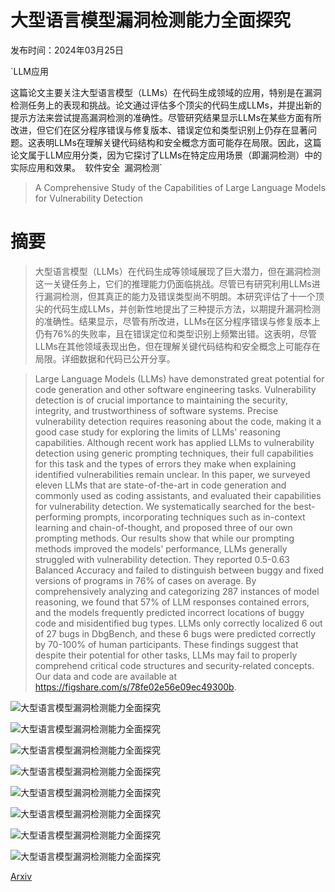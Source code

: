 # 大型语言模型漏洞检测能力全面探究

发布时间：2024年03月25日

`LLM应用

这篇论文主要关注大型语言模型（LLMs）在代码生成领域的应用，特别是在漏洞检测任务上的表现和挑战。论文通过评估多个顶尖的代码生成LLMs，并提出新的提示方法来尝试提高漏洞检测的准确性。尽管研究结果显示LLMs在某些方面有所改进，但它们在区分程序错误与修复版本、错误定位和类型识别上仍存在显著问题。这表明LLMs在理解关键代码结构和安全概念方面可能存在局限。因此，这篇论文属于LLM应用分类，因为它探讨了LLMs在特定应用场景（即漏洞检测）中的实际应用和效果。` `软件安全` `漏洞检测`

> A Comprehensive Study of the Capabilities of Large Language Models for Vulnerability Detection

# 摘要

> 大型语言模型（LLMs）在代码生成等领域展现了巨大潜力，但在漏洞检测这一关键任务上，它们的推理能力仍面临挑战。尽管已有研究利用LLMs进行漏洞检测，但其真正的能力及错误类型尚不明朗。本研究评估了十一个顶尖的代码生成LLMs，并创新性地提出了三种提示方法，以期提升漏洞检测的准确性。结果显示，尽管有所改进，LLMs在区分程序错误与修复版本上仍有76%的失败率，且在错误定位和类型识别上频繁出错。这表明，尽管LLMs在其他领域表现出色，但在理解关键代码结构和安全概念上可能存在局限。详细数据和代码已公开分享。

> Large Language Models (LLMs) have demonstrated great potential for code generation and other software engineering tasks. Vulnerability detection is of crucial importance to maintaining the security, integrity, and trustworthiness of software systems. Precise vulnerability detection requires reasoning about the code, making it a good case study for exploring the limits of LLMs' reasoning capabilities. Although recent work has applied LLMs to vulnerability detection using generic prompting techniques, their full capabilities for this task and the types of errors they make when explaining identified vulnerabilities remain unclear.
  In this paper, we surveyed eleven LLMs that are state-of-the-art in code generation and commonly used as coding assistants, and evaluated their capabilities for vulnerability detection. We systematically searched for the best-performing prompts, incorporating techniques such as in-context learning and chain-of-thought, and proposed three of our own prompting methods. Our results show that while our prompting methods improved the models' performance, LLMs generally struggled with vulnerability detection. They reported 0.5-0.63 Balanced Accuracy and failed to distinguish between buggy and fixed versions of programs in 76% of cases on average. By comprehensively analyzing and categorizing 287 instances of model reasoning, we found that 57% of LLM responses contained errors, and the models frequently predicted incorrect locations of buggy code and misidentified bug types. LLMs only correctly localized 6 out of 27 bugs in DbgBench, and these 6 bugs were predicted correctly by 70-100% of human participants. These findings suggest that despite their potential for other tasks, LLMs may fail to properly comprehend critical code structures and security-related concepts. Our data and code are available at https://figshare.com/s/78fe02e56e09ec49300b.

![大型语言模型漏洞检测能力全面探究](../../..//opt/data/Projects/HuggingArxiv/paper_images/2403.17218/x1.png)

![大型语言模型漏洞检测能力全面探究](../../..//opt/data/Projects/HuggingArxiv/paper_images/2403.17218/x2.png)

![大型语言模型漏洞检测能力全面探究](../../..//opt/data/Projects/HuggingArxiv/paper_images/2403.17218/x3.png)

![大型语言模型漏洞检测能力全面探究](../../..//opt/data/Projects/HuggingArxiv/paper_images/2403.17218/x4.png)

![大型语言模型漏洞检测能力全面探究](../../..//opt/data/Projects/HuggingArxiv/paper_images/2403.17218/x5.png)

![大型语言模型漏洞检测能力全面探究](../../..//opt/data/Projects/HuggingArxiv/paper_images/2403.17218/x6.png)

![大型语言模型漏洞检测能力全面探究](../../..//opt/data/Projects/HuggingArxiv/paper_images/2403.17218/x7.png)

![大型语言模型漏洞检测能力全面探究](../../..//opt/data/Projects/HuggingArxiv/paper_images/2403.17218/x8.png)

[Arxiv](https://arxiv.org/abs/2403.17218)